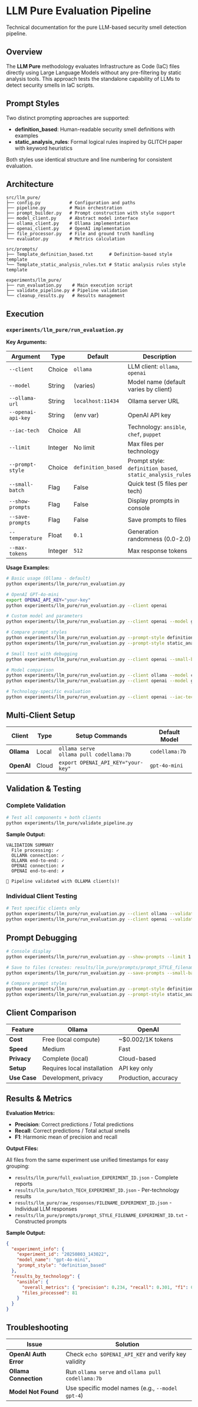 # LLM Pure Evaluation Pipeline

Technical documentation for the pure LLM-based security smell detection pipeline.

## Overview

The **LLM Pure** methodology evaluates Infrastructure as Code (IaC) files directly using Large Language Models without any pre-filtering by static analysis tools. This approach tests the standalone capability of LLMs to detect security smells in IaC scripts.

## Prompt Styles

Two distinct prompting approaches are supported:

- **definition_based**: Human-readable security smell definitions with examples
- **static_analysis_rules**: Formal logical rules inspired by GLITCH paper with keyword heuristics

Both styles use identical structure and line numbering for consistent evaluation.

## Architecture

```
src/llm_pure/
├── config.py           # Configuration and paths
├── pipeline.py         # Main orchestration
├── prompt_builder.py   # Prompt construction with style support
├── model_client.py     # Abstract model interface
├── ollama_client.py    # Ollama implementation
├── openai_client.py    # OpenAI implementation
├── file_processor.py   # File and ground truth handling
└── evaluator.py        # Metrics calculation

src/prompts/
├── Template_definition_based.txt      # Definition-based style template
└── Template_static_analysis_rules.txt # Static analysis rules style template

experiments/llm_pure/
├── run_evaluation.py    # Main execution script
├── validate_pipeline.py # Pipeline validation
└── cleanup_results.py   # Results management
```

## Execution

### `experiments/llm_pure/run_evaluation.py`

**Key Arguments:**

| Argument           | Type    | Default            | Description                                               |
| ------------------ | ------- | ------------------ | --------------------------------------------------------- |
| `--client`         | Choice  | `ollama`           | LLM client: `ollama`, `openai`                            |
| `--model`          | String  | (varies)           | Model name (default varies by client)                     |
| `--ollama-url`     | String  | `localhost:11434`  | Ollama server URL                                         |
| `--openai-api-key` | String  | (env var)          | OpenAI API key                                            |
| `--iac-tech`       | Choice  | All                | Technology: `ansible`, `chef`, `puppet`                   |
| `--limit`          | Integer | No limit           | Max files per technology                                  |
| `--prompt-style`   | Choice  | `definition_based` | Prompt style: `definition_based`, `static_analysis_rules` |
| `--small-batch`    | Flag    | False              | Quick test (5 files per tech)                             |
| `--show-prompts`   | Flag    | False              | Display prompts in console                                |
| `--save-prompts`   | Flag    | False              | Save prompts to files                                     |
| `--temperature`    | Float   | `0.1`              | Generation randomness (0.0-2.0)                           |
| `--max-tokens`     | Integer | `512`              | Max response tokens                                       |

**Usage Examples:**

```bash
# Basic usage (Ollama - default)
python experiments/llm_pure/run_evaluation.py

# OpenAI GPT-4o-mini
export OPENAI_API_KEY="your-key"
python experiments/llm_pure/run_evaluation.py --client openai

# Custom model and parameters
python experiments/llm_pure/run_evaluation.py --client openai --model gpt-4 --temperature 0.05

# Compare prompt styles
python experiments/llm_pure/run_evaluation.py --prompt-style definition_based --small-batch
python experiments/llm_pure/run_evaluation.py --prompt-style static_analysis_rules --small-batch

# Small test with debugging
python experiments/llm_pure/run_evaluation.py --client openai --small-batch --show-prompts

# Model comparison
python experiments/llm_pure/run_evaluation.py --client ollama --model codellama:7b --limit 5
python experiments/llm_pure/run_evaluation.py --client openai --model gpt-4o-mini --limit 5

# Technology-specific evaluation
python experiments/llm_pure/run_evaluation.py --client openai --iac-tech ansible --limit 20
```

## Multi-Client Setup

| Client     | Type  | Setup Commands                                 | Default Model  |
| ---------- | ----- | ---------------------------------------------- | -------------- |
| **Ollama** | Local | `ollama serve` <br> `ollama pull codellama:7b` | `codellama:7b` |
| **OpenAI** | Cloud | `export OPENAI_API_KEY="your-key"`             | `gpt-4o-mini`  |

## Validation & Testing

### Complete Validation

```bash
# Test all components + both clients
python experiments/llm_pure/validate_pipeline.py
```

**Sample Output:**

```
VALIDATION SUMMARY
  File processing: ✓
  OLLAMA connection: ✓
  OLLAMA end-to-end: ✓
  OPENAI connection: ✗
  OPENAI end-to-end: ✗

🎉 Pipeline validated with OLLAMA client(s)!
```

### Individual Client Testing

```bash
# Test specific clients only
python experiments/llm_pure/run_evaluation.py --client ollama --validate-only
python experiments/llm_pure/run_evaluation.py --client openai --validate-only
```

## Prompt Debugging

```bash
# Console display
python experiments/llm_pure/run_evaluation.py --show-prompts --limit 1

# Save to files (creates: results/llm_pure/prompts/prompt_STYLE_filename_EXPERIMENT_ID.txt)
python experiments/llm_pure/run_evaluation.py --save-prompts --small-batch

# Compare prompt styles
python experiments/llm_pure/run_evaluation.py --prompt-style definition_based --save-prompts --limit 1
python experiments/llm_pure/run_evaluation.py --prompt-style static_analysis_rules --save-prompts --limit 1
```

## Client Comparison

| Feature      | Ollama                      | OpenAI               |
| ------------ | --------------------------- | -------------------- |
| **Cost**     | Free (local compute)        | ~$0.002/1K tokens    |
| **Speed**    | Medium                      | Fast                 |
| **Privacy**  | Complete (local)            | Cloud-based          |
| **Setup**    | Requires local installation | API key only         |
| **Use Case** | Development, privacy        | Production, accuracy |

## Results & Metrics

**Evaluation Metrics:**

- **Precision**: Correct predictions / Total predictions
- **Recall**: Correct predictions / Total actual smells
- **F1**: Harmonic mean of precision and recall

**Output Files:**

All files from the same experiment use unified timestamps for easy grouping:

- `results/llm_pure/full_evaluation_EXPERIMENT_ID.json` - Complete reports
- `results/llm_pure/batch_TECH_EXPERIMENT_ID.json` - Per-technology results
- `results/llm_pure/raw_responses/FILENAME_EXPERIMENT_ID.json` - Individual LLM responses
- `results/llm_pure/prompts/prompt_STYLE_FILENAME_EXPERIMENT_ID.txt` - Constructed prompts

**Sample Output:**

```json
{
  "experiment_info": {
    "experiment_id": "20250803_143022",
    "model_name": "gpt-4o-mini",
    "prompt_style": "definition_based"
  },
  "results_by_technology": {
    "ansible": {
      "overall_metrics": { "precision": 0.234, "recall": 0.301, "f1": 0.267 },
      "files_processed": 81
    }
  }
}
```

## Troubleshooting

| Issue                 | Solution                                             |
| --------------------- | ---------------------------------------------------- |
| **OpenAI Auth Error** | Check `echo $OPENAI_API_KEY` and verify key validity |
| **Ollama Connection** | Run `ollama serve` and `ollama pull codellama:7b`    |
| **Model Not Found**   | Use specific model names (e.g., `--model gpt-4`)     |
